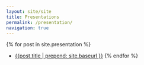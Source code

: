 ```yaml
---
layout: site/site
title: Presentations
permalink: /presentation/
navigation: true
---
```

  {% for post in site.presentation   %}    
  * [{{post.title | prepend: site.baseurl }}]({{post.url}})
  {% endfor %}
